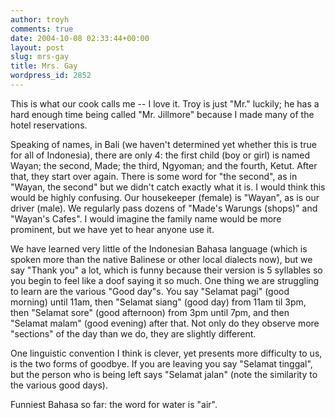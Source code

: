 ```yaml
---
author: troyh
comments: true
date: 2004-10-08 02:33:44+00:00
layout: post
slug: mrs-gay
title: Mrs. Gay
wordpress_id: 2852
---
```


This is what our cook calls me -- I love it.  Troy is just "Mr." luckily; he has a hard enough time being called "Mr. Jillmore" because I made many of the hotel reservations.

Speaking of names, in Bali (we haven't determined yet whether this is true for all of Indonesia), there are only 4:  the first child (boy or girl) is named Wayan; the second, Made; the third, Ngyoman; and the fourth, Ketut.  After that, they start over again.  There is some word for "the second", as in "Wayan, the second" but we didn't catch exactly what it is.  I would think this would be highly confusing.  Our housekeeper (female) is "Wayan", as is our driver (male).  We regularly pass dozens of "Made's Warungs (shops)" and "Wayan's Cafes".  I would imagine the family name would be more prominent, but we have yet to hear anyone use it.

We have learned very little of the Indonesian Bahasa language (which is spoken more than the native Balinese or other local dialects now), but we say "Thank you" a lot, which is funny because their version is 5 syllables so you begin to feel like a doof saying it so much.  One thing we are struggling to learn are the various "Good day"s.  You say "Selamat pagi" (good morning) until 11am, then "Selamat siang" (good day) from 11am til 3pm, then "Selamat sore" (good afternoon) from 3pm until 7pm, and then "Selamat malam" (good evening) after that.  Not only do they observe more "sections" of the day than we do, they are slightly different.

One linguistic convention I think is clever, yet presents more difficulty to us, is the two forms of goodbye.  If you are leaving you say "Selamat tinggal", but the person who is being left says "Selamat jalan" (note the similarity to the various good days).

Funniest Bahasa so far: the word for water is "air".
